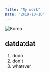 ```yaml
---
Title: "My work"
Date: "2019-10-10"
---
```


![Korea](./korea.jpg)

## datdatdat

1. dodo
2. don't
3. whatever
